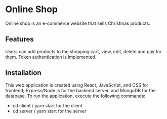 # Online Shop

Online shop is an e-commerce website that sells Christmas products.

## Features

Users can add products to the shopping cart, view, edit, delete and pay for them. Token authentication is implemented.

## Installation

This web application is created using React, JavaScript, and CSS for frontend; Express/Node.js for the backend server, and MongoDB for the database. To run the application, execute the following commands:

- cd client / yarn start for the client
- cd server / yarn start for the server
